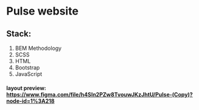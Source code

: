 # **Pulse website** 

## Stack:
1. BEM Methodology
2. SCSS
3. HTML
4. Bootstrap
5. JavaScript

#### layout preview: https://www.figma.com/file/h4SIn2PZw8TvouwJKzJhtU/Pulse-(Copy)?node-id=1%3A218
